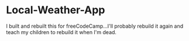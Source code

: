 # Local-Weather-App
I built and rebuilt this for freeCodeCamp...I'll probably rebuild it again and teach my children to rebuild it when I'm dead.
